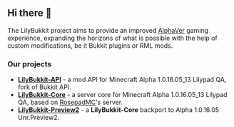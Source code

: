 ## Hi there 👋

The LilyBukkit project aims to provide an improved [AlphaVer](https://alphaver.fandom.com/wiki/AlphaVer_Wiki) gaming experience, expanding the horizons of what is possible with the help of custom modifications, be it Bukkit plugins or RML mods.

### Our projects
- [**LilyBukkit-API**](https://github.com/LilyBukkit/LilyBukkit-API) - a mod API for Minecraft Alpha 1.0.16.05_13 Lilypad QA, fork of Bukkit API.
- [**LilyBukkit-Core**](https://github.com/LilyBukkit/LilyBukkit-Core) - a server core for Minecraft Alpha 1.0.16.05_13 Lilypad QA, based on [RosepadMC](https://rosepadmc.github.io)'s server.
- [**LilyBukkit-Preview2**](https://github.com/LilyBukkit/LilyBukkit-Preview2) - a **LilyBukkit-Core** backport to Alpha 1.0.16.05 Unr.Preview2.

<!--

**Here are some ideas to get you started:**

🙋‍♀️ A short introduction - what is your organization all about?
🌈 Contribution guidelines - how can the community get involved?
👩‍💻 Useful resources - where can the community find your docs? Is there anything else the community should know?
🍿 Fun facts - what does your team eat for breakfast?
🧙 Remember, you can do mighty things with the power of [Markdown](https://docs.github.com/github/writing-on-github/getting-started-with-writing-and-formatting-on-github/basic-writing-and-formatting-syntax)
-->
